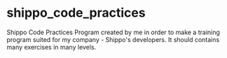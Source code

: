 # shippo_code_practices
Shippo Code Practices Program created by me in order to make a training program suited for my company - Shippo's developers. It should contains many exercises in many levels.
